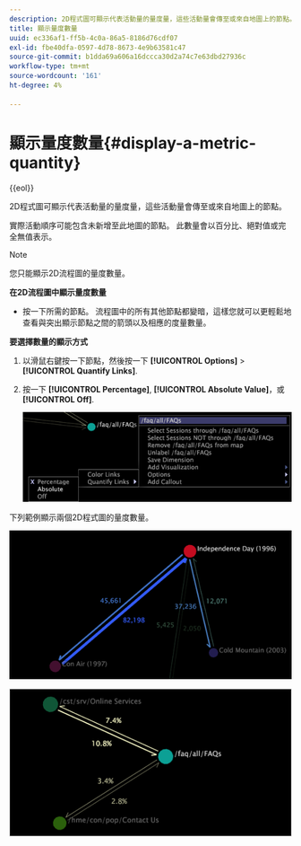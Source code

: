 ```yaml
---
description: 2D程式圖可顯示代表活動量的量度量，這些活動量會傳至或來自地圖上的節點。
title: 顯示量度數量
uuid: ec336af1-ff5b-4c0a-86a5-8186d76cdf07
exl-id: fbe40dfa-0597-4d78-8673-4e9b63581c47
source-git-commit: b1dda69a606a16dccca30d2a74c7e63dbd27936c
workflow-type: tm+mt
source-wordcount: '161'
ht-degree: 4%

---
```


# 顯示量度數量{#display-a-metric-quantity}

{{eol}}

2D程式圖可顯示代表活動量的量度量，這些活動量會傳至或來自地圖上的節點。

實際活動順序可能包含未新增至此地圖的節點。 此數量會以百分比、絕對值或完全無值表示。

>[!NOTE]
>
>您只能顯示2D流程圖的量度數量。

**在2D流程圖中顯示量度數量**

* 按一下所需的節點。 流程圖中的所有其他節點都變暗，這樣您就可以更輕鬆地查看與突出顯示節點之間的箭頭以及相應的度量數量。

**要選擇數量的顯示方式**

1. 以滑鼠右鍵按一下節點，然後按一下 **[!UICONTROL Options]** > **[!UICONTROL Quantify Links]**.
1. 按一下 **[!UICONTROL Percentage]**, **[!UICONTROL Absolute Value]**，或 **[!UICONTROL Off]**.

   ![](assets/mnu_2DProcessMap_quantifyLinks.png)

下列範例顯示兩個2D程式圖的量度數量。

![](assets/vis_2DProcessMap_DisplayMetricQuantities_Movies.png)

![](assets/client-met.png)
